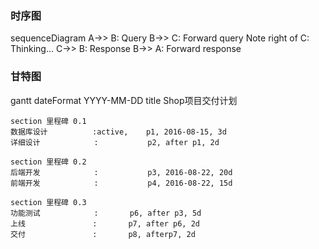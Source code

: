 ### 时序图
sequenceDiagram
	A->> B: Query
	B->> C: Forward query
	Note right of C: Thinking...
	C->> B: Response
	B->> A: Forward response




### 甘特图
gantt
	dateFormat  YYYY-MM-DD
	title Shop项目交付计划

	section 里程碑 0.1 
	数据库设计          :active,    p1, 2016-08-15, 3d
	详细设计            :           p2, after p1, 2d

	section 里程碑 0.2
	后端开发            :           p3, 2016-08-22, 20d
	前端开发            :           p4, 2016-08-22, 15d

	section 里程碑 0.3
	功能测试            :       p6, after p3, 5d
	上线               :       p7, after p6, 2d
	交付               :       p8, afterp7, 2d
